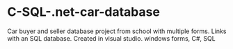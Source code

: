 # C-SQL-.net-car-database
Car buyer and seller database project from school with multiple forms. Links with an SQL database. Created in visual studio.
windows forms, C#, SQL
